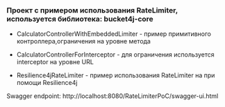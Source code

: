 ### Проект с примером использования RateLimiter, используется библиотека: bucket4j-core

- CalculatorControllerWithEmbeddedLimiter - пример примитивного контроллера,ограничения на уровне метода
- CalculatorControllerForInterceptor - для ограничения используется interceptor на уровне URL

- Resilience4jRateLimiter - пример использования RateLimiter на при помощи Resilience4j

Swagger endpoint:
http://localhost:8080/RateLimiterPoC/swagger-ui.html